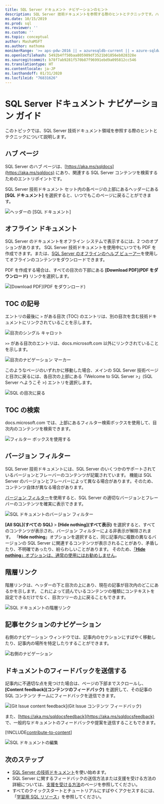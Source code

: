 ```yaml
---
title: SQL Server ドキュメント ナビゲーションのヒント
description: SQL Server 技術ドキュメントを参照する際のヒントとテクニックです。ハブ ページ、目次、ヘッダー、階層リンクの使用方法、バージョン フィルターの使用方法などについて説明します。
ms.date: 10/15/2019
ms.prod: sql
ms.reviewer: ''
ms.custom: ''
ms.topic: conceptual
author: MashaMSFT
ms.author: mathoma
monikerRange: '>= aps-pdw-2016 || = azuresqldb-current || = azure-sqldw-latest || >= sql-server-2016 || >= sql-server-linux-2017 || = sqlallproducts-allversions'
ms.openlocfilehash: 5492b4ff50baa805989df3521b01856eb028328e
ms.sourcegitcommit: b78f7ab9281f570b87f96991ebd9a095812cc546
ms.translationtype: HT
ms.contentlocale: ja-JP
ms.lasthandoff: 01/31/2020
ms.locfileid: "76831626"
---
```

# <a name="sql-server-docs-navigation-guide"></a>SQL Server ドキュメント ナビゲーション ガイド 

このトピックでは、SQL Server 技術ドキュメント領域を参照する際のヒントとテクニックについて説明します。  

## <a name="hub-page"></a>ハブ ページ

SQL Server のハブ ページは、[https://aka.ms/sqldocs](https://aka.ms/sqldocs) にあり、関連する SQL Server コンテンツを検索するためのエントリポイントです。

SQL Server 技術ドキュメント セット内の各ページの上部にあるヘッダーにある **[SQL ドキュメント]** を選択すると、いつでもこのページに戻ることができます。 

![ヘッダーの [SQL ドキュメント]](media/sql-server-docs-navigation-guide/sql-docs-in-header.png)

## <a name="offline-documentation"></a>オフライン ドキュメント

SQL Server のドキュメントをオフライン システムで表示するには、2 つのオプションがあります。 SQL Server 技術ドキュメントを使用中にいつでも PDF を作成できます。または、[SQL Server のオフラインのヘルプ ビューアー](sql-server-help-installation.md)を使用してオフラインのコンテンツをダウンロードできます。 

PDF を作成する場合は、すべての目次の下部にある **[Download PDF]\(PDF をダウンロード\)** リンクを選択します。


![[Download PDF]\(PDF をダウンロード\)](media/sql-server-docs-navigation-guide/download-pdf.png)

## <a name="toc-symbols"></a>TOC の記号 

エントリの最後に `>` がある目次 (TOC) のエントリは、別の目次を含む技術ドキュメントにリンクされていることを示します。 

![目次のシングル キャロット](media/sql-server-docs-navigation-guide/single-carrots-in-sql-docs-toc.png)

`>>` がある目次のエントリは、docs.microsoft.com 以外にリンクされていることを示します。 

![目次のナビゲーション マーカー](media/sql-server-docs-navigation-guide/double-carrots-in-sql-docs-toc.png)

このようなページのいずれかに移動した場合、メインの SQL Server 技術ページと目次に戻るには、各目次の上部にある「Welcome to SQL Server >」(SQL Server へようこそ >) エントリを選択します。 

![SQL の目次に戻る](media/sql-server-docs-navigation-guide/navigate-back-to-sql-toc.png)

## <a name="toc-search"></a>TOC の検索 
docs.microsoft.com では、上部にあるフィルター検索ボックスを使用して、目次内のコンテンツを検索できます。 

![フィルター ボックスを使用する](media/sql-server-docs-navigation-guide/sql-docs-toc-filter.gif)

## <a name="version-filter"></a>バージョン フィルター
SQL Server 技術ドキュメントには、SQL Server のいくつかのサポートされているバージョンとフレーバーのコンテンツが記載されています。 機能は SQL Server のバージョンとフレーバーによって異なる場合があります。そのため、コンテンツ自体が異なる場合があります。 

[バージョン フィルター](versioning-system-monikers-ui-sql-server.md)を使用すると、SQL Server の適切なバージョンとフレーバーのコンテンツを確実に表示できます。 

![SQL ドキュメントのバージョン フィルター](media/sql-server-docs-navigation-guide/sql-docs-version-filter.gif)

**[All SQL]\(すべての SQL\)** \> **[Hide nothing]\(すべて表示\)** を選択すると、すべてのコンテンツが表示され、バージョン フィルターによる非表示が解除されます。 「**Hide nothing**」オプションを選択すると、同じ記事内に複数の異なるバージョンの SQL Server に関連するコンテンツが表示されることがあり、矛盾したり、不明確であったり、紛らわしいことがあります。 そのため、[「**Hide nothing**」オプションは、通常の使用にはお勧めしません](versioning-system-monikers-ui-sql-server.md#anchor-allsql-hidenothing)。 

## <a name="breadcrumbs"></a>階層リンク

階層リンクは、ヘッダーの下と目次の上にあり、現在の記事が目次内のどこにあるかを示します。  これによって読んでいるコンテンツの種類にコンテキストを設定できるだけでなく、目次ツリーの上に戻ることもできます。

![SQL ドキュメントの階層リンク](media/sql-server-docs-navigation-guide/sql-docs-bread-crumbs.gif)

## <a name="article-section-navigation"></a>記事セクションのナビゲーション

右側のナビゲーション ウィンドウでは、記事内のセクションにすばやく移動したり、記事内の場所を特定したりすることができます。  

![右側のナビゲーション](media/sql-server-docs-navigation-guide/sql-docs-right-hand-navigation.gif)


## <a name="submit-docs-feedback"></a>ドキュメントのフィードバックを送信する

記事内に不適切な点を見つけた場合は、ページの下部までスクロールし、 **[Content feedback]\(コンテンツのフィードバック\)** を選択して、その記事の SQL コンテンツ チームにフィードバックを送信できます。

![[Git Issue content feedback]\(Git Issue コンテンツ フィードバック\)](media/sql-server-get-help/git-issues.png)

また、[https://aka.ms/sqldocsfeedback](https://aka.ms/sqldocsfeedback) で、一般的なドキュメントのフィードバックや提案を送信することもできます。 

[!INCLUDE[contribute-to-content](../includes/paragraph-content/contribute-to-content.md)]

![SQL ドキュメントの編集](media/sql-server-docs-navigation-guide/edit-sql-docs.gif)

## <a name="next-steps"></a>次のステップ

- [SQL Server の技術ドキュメント](index.yml)を使い始めます。
- SQL Server に関するフィードバックの送信方法または支援を受ける方法の詳細については、[支援を受ける方法](sql-server-get-help.md)のページを参照してください。 
- すべてのクイックスタートとチュートリアルにすばやくアクセスするには、「[学習用 SQL リソース](../sql-server/educational-sql-resources.yml)」を参照してください。
